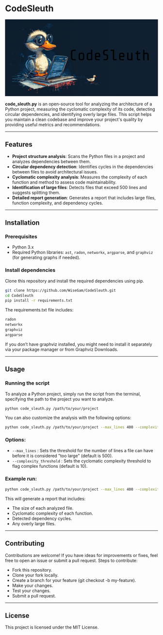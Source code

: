 # CodeSleuth

![Logo](assets/logo.png)

**code_sleuth.py** is an open-source tool for analyzing the architecture of a Python project, measuring the cyclomatic complexity of its code, detecting circular dependencies, and identifying overly large files. This script helps you maintain a clean codebase and improve your project's quality by providing useful metrics and recommendations.

---

## Features

- **Project structure analysis**: Scans the Python files in a project and analyzes dependencies between them.
- **Circular dependency detection**: Identifies cycles in the dependencies between files to avoid architectural issues.
- **Cyclomatic complexity analysis**: Measures the complexity of each function and method to assess code maintainability.
- **Identification of large files**: Detects files that exceed 500 lines and suggests splitting them.
- **Detailed report generation**: Generates a report that includes large files, function complexity, and dependency cycles.

---

## Installation

### Prerequisites

- Python 3.x
- Required Python libraries: `ast`, `radon`, `networkx`, `argparse`, and `graphviz` (for generating graphs if needed).

### Install dependencies

Clone this repository and install the required dependencies using pip.

```bash
git clone https://github.com/WiseGam/CodeSleuth.git
cd CodeSleuth
pip install -r requirements.txt
```

The requirements.txt file includes:

```bash
radon
networkx
graphviz
argparse
```

If you don’t have graphviz installed, you might need to install it separately via your package manager or from Graphviz Downloads.

---

## Usage

### Running the script

To analyze a Python project, simply run the script from the terminal, specifying the path to the project you want to analyze.

```bash
python code_sleuth.py /path/to/your/project
```

You can also customize the analysis with the following options:

```bash
python code_sleuth.py /path/to/your/project --max_lines 400 --complexity_threshold 12
```

### Options:

- `--max_lines` : Sets the threshold for the number of lines a file can have before it is considered "too large" (default is 500).
- `--complexity_threshold` : Sets the cyclomatic complexity threshold to flag complex functions (default is 10).

### Example run:

```bash
python code_sleuth.py /path/to/your/project --max_lines 400 --complexity_threshold 12
```

This will generate a report that includes:

- The size of each analyzed file.
- Cyclomatic complexity of each function.
- Detected dependency cycles.
- Any overly large files.

---

## Contributing

Contributions are welcome! If you have ideas for improvements or fixes, feel free to open an issue or submit a pull request.
Steps to contribute:

- Fork this repository.
- Clone your fork locally.
- Create a branch for your feature (git checkout -b my-feature).
- Make your changes.
- Test your changes.
- Submit a pull request.

---

## License

This project is licensed under the MIT License.

